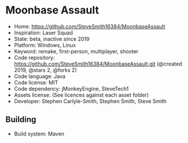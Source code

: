 # Moonbase Assault

- Home: https://github.com/SteveSmith16384/MoonbaseAssault
- Inspiration: Laser Squad
- State: beta, inactive since 2019
- Platform: Windows, Linux
- Keyword: remake, first-person, multiplayer, shooter
- Code repository: https://github.com/SteveSmith16384/MoonbaseAssault.git (@created 2019, @stars 2, @forks 2)
- Code language: Java
- Code license: MIT
- Code dependency: jMonkeyEngine, SteveTech1
- Assets license: (See licences against each asset folder)
- Developer: Stephen Carlyle-Smith, Stephen Smith, Steve Smith

## Building

- Build system: Maven
